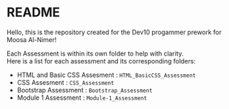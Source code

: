 # README
Hello, this is the repository created for the Dev10 progammer prework for Moosa Al-Nimer!

Each Assessment is within its own folder to help with clarity.  
Here is a list for each assessment and its corresponding folders:  
- HTML and Basic CSS Assesment :  ```HTML_BasicCSS_Assessment```
- CSS Assesment :  ```CSS_Assessment```
- Bootstrap Assessment : ```Bootstrap_Assessment```
- Module 1 Assessment : ```Module-1_Assessment```